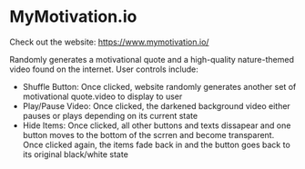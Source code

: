 # MyMotivation.io

Check out the website: https://www.mymotivation.io/

Randomly generates a motivational quote and a high-quality nature-themed video found on the internet. User controls include:
* Shuffle Button: Once clicked, website randomly generates another set of motivational quote.video to display to user
* Play/Pause Video: Once clicked, the darkened background video either pauses or plays depending on its current state
* Hide Items: Once clicked, all other buttons and texts dissapear and one button moves to the bottom of the scrren and become transparent. Once clicked again, the items fade back in and the button goes back to its original black/white state
